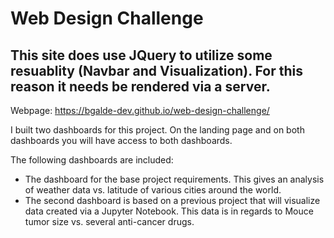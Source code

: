 # Web Design Challenge

## This site does use JQuery to utilize some resuablity (Navbar and Visualization). For this reason it needs be rendered via a server.
Webpage: https://bgalde-dev.github.io/web-design-challenge/

I built two dashboards for this project. On the landing page and on both dashboards you will have access to both dashboards.

The following dashboards are included:

* The dashboard for the base project requirements. This gives an analysis of weather data vs. latitude of various cities around the world.
* The second dashboard is based on a previous project that will visualize data created via a Jupyter Notebook. This data is in regards
to Mouce tumor size vs. several anti-cancer drugs.
